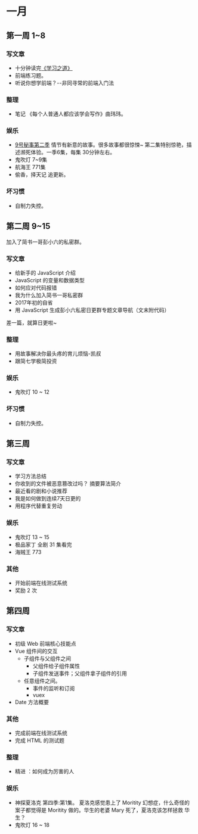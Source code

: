# 一月
## 第一周 1~8
### 写文章
* 十分钟读完[《学习之道》](https://read.douban.com/ebook/27097677/)
* 前端练习题。
* 听说你想学前端？--非同寻常的前端入门法

### 整理
* 笔记 《每个人普通人都应该学会写作》曲玮玮。

### 娱乐
* [9号秘事第二季](http://www.le.com/ptv/vplay/24914417.html#vid=24914417) 情节有新意的故事。很多故事都很惊悚~ 第二集特别惊艳，描述濒死体验。一季6集，每集 30分钟左右。
* 鬼吹灯 7~9集
* 航海王 771集
* 偷香，择天记 追更新。

### 坏习惯
* 自制力失控。

## 第二周 9~15
加入了简书一哥彭小六的私密群。

### 写文章
* 给新手的 JavaScript 介绍
* JavaScript 的变量和数据类型
* 如何应对代码报错
* 我为什么加入简书一哥私密群
* 2017年初的自省
* 用 JavaScript 生成彭小六私密日更群专题文章导航（文末附代码）

差一篇，就算日更啦~

### 整理
* 用故事解决你最头疼的育儿烦恼-凯叔
* 跟简七学极简投资

### 娱乐
* 鬼吹灯 10 ~ 12

### 坏习惯
* 自制力失控。

## 第三周
### 写文章
* 学习方法总结
* 你收到的文件被恶意篡改过吗？ 摘要算法简介
* 最近看的剧和小说推荐
* 我是如何做到连续7天日更的
* 用程序代替重复劳动

### 娱乐
* 鬼吹灯 13 ~ 15
* 极品家丁 全剧 31 集看完
* 海贼王 773

### 其他
* 开始前端在线测试系统
* 奖励 2 次

## 第四周
### 写文章
* 初级 Web 前端核心技能点
* Vue 组件间的交互
  * 子组件与父组件之间
    * 父组件给子组件属性
    * 子组件发送事件；父组件拿子组件的引用
  * 任意组件之间。
    * 事件的监听和订阅
    * vuex
* Date 方法概要

### 其他
* 完成前端在线测试系统
* 完成 HTML 的测试题

### 整理
* 精进 ：如何成为厉害的人

### 娱乐
* 神探夏洛克 第四季:第1集。 夏洛克感觉患上了 Moritity 幻想症，什么奇怪的案子都觉得是 Moritity 做的。华生的老婆 Mary 死了，夏洛克该怎样拯救 华生？
* 鬼吹灯 16 ~ 18

